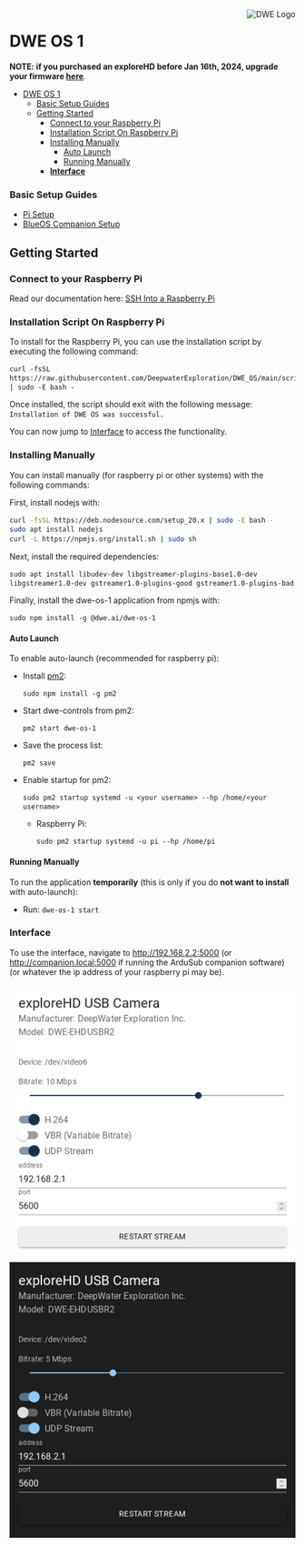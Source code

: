 <a href="https://dwe.ai/">
    <img src="https://docs.dwe.ai/_static/DWELogo_white_WEB.svg" alt="DWE Logo" title="DeepWater Exploration" align="right" height="60" />
</a>

# DWE OS 1

**NOTE: if you purchased an exploreHD before Jan 16th, 2024, upgrade your firmware [here](https://docs.dwe.ai/software/firmware.html)**.

- [DWE OS 1](#dwe-os-1)
    - [Basic Setup Guides](#basic-setup-guides)
  - [Getting Started](#getting-started)
    - [Connect to your Raspberry Pi](#connect-to-your-raspberry-pi)
    - [Installation Script On Raspberry Pi](#installation-script-on-raspberry-pi)
    - [Installing Manually](#installing-manually)
      - [Auto Launch](#auto-launch)
      - [Running Manually](#running-manually)
    - [**Interface**](#interface)

<!-- ## Documentation

The guide in [COMPANION.md](./COMPANION.md) has been superseded by our [documentation site](https://docs.dwe.ai/). -->

### Basic Setup Guides
- [Pi Setup](https://docs.dwe.ai/guides/pi_setup.html)
- [BlueOS Companion Setup](https://docs.dwe.ai/guides/blueos_companion.html)

## Getting Started

### Connect to your Raspberry Pi

Read our documentation here: [SSH Into a Raspberry Pi](https://docs.dwe.ai/guides/ssh_into_pi.html)

<!-- ### Installing with Docker

Recommended for Raspberry Pi instead of [Installing On Raspberry Pi](#installing-on-raspberry-pi) or [Installing Manually](#installing-manually).

To install with docker, you can use the installation script provided with the following command:
```
curl -fsSL https://raw.githubusercontent.com/DeepwaterExploration/DWE_OS/main/scripts/install-docker.sh | sudo -E bash -
```

Once installed, the script should exit with the following message:
`Installation of dwe-os-1 with docker was successful. Please navigate to http://192.168.2.2:5000 to access the interface.`

You can now jump to [Interface](#interface) to access the functionality.

### Uninstalling with Docker

If you have installed with docker, you can uninstall dwe-controls with the following commands:

```
docker rm dwe-controls --force
rm /usr/lib/systemd/system/dwe-controls.service
``` -->

### Installation Script On Raspberry Pi

To install for the Raspberry Pi, you can use the installation script by executing the following command:
```
curl -fsSL https://raw.githubusercontent.com/DeepwaterExploration/DWE_OS/main/scripts/install.sh | sudo -E bash -
```

Once installed, the script should exit with the following message:
`Installation of DWE OS was successful.`

You can now jump to [Interface](#interface) to access the functionality.

### Installing Manually

You can install manually (for raspberry pi or other systems) with the following commands:

First, install nodejs with:
```sh
curl -fsSL https://deb.nodesource.com/setup_20.x | sudo -E bash -
sudo apt install nodejs
curl -L https://npmjs.org/install.sh | sudo sh
```

Next, install the required dependencies:

```
sudo apt install libudev-dev libgstreamer-plugins-base1.0-dev libgstreamer1.0-dev gstreamer1.0-plugins-good gstreamer1.0-plugins-bad
```

Finally, install the dwe-os-1 application from npmjs with:

```
sudo npm install -g @dwe.ai/dwe-os-1
```

#### Auto Launch

To enable auto-launch (recommended for raspberry pi):

- Install [pm2](https://www.npmjs.com/package/pm2):
  ```
  sudo npm install -g pm2
  ```

- Start dwe-controls from pm2:
  ```
  pm2 start dwe-os-1
  ```

- Save the process list:
  ```
  pm2 save
  ```

- Enable startup for pm2:
  ```
  sudo pm2 startup systemd -u <your username> --hp /home/<your username>
  ```
    - Raspberry Pi:
      ```
      sudo pm2 startup systemd -u pi --hp /home/pi
      ```

#### Running Manually
To run the application **temporarily** (this is only if you do **not want to install** with auto-launch):

- Run: `dwe-os-1 start`

### **Interface**
To use the interface, navigate to <http://192.168.2.2:5000> (or <http://companion.local:5000> if running the ArduSub companion software) (or whatever the ip address of your raspberry pi may be).

![driverui](./images/driverui.png#gh-light-mode-only)
![driverui](./images/driverui-dark.png#gh-dark-mode-only)
